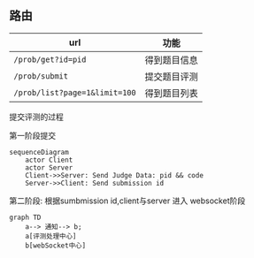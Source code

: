 ## 路由

| url             | 功能 |
|-----------------|------|
| `/prob/get?id=pid`    | 得到题目信息 |
| `/prob/submit`   | 提交题目评测 |
| `/prob/list?page=1&limit=100` | 得到题目列表 |


提交评测的过程

第一阶段提交
```mermaid
sequenceDiagram
    actor Client
    actor Server
    Client->>Server: Send Judge Data: pid && code
    Server->>Client: Send submission id
```

第二阶段: 根据sumbmission id,client与server 进入 websocket阶段

```mermaid
graph TD
    a--> 通知--> b;
    a[评测处理中心]
    b[webSocket中心]
```